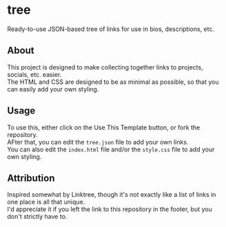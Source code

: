 # tree

Ready-to-use JSON-based tree of links for use in bios, descriptions, etc.

## About

This project is designed to make collecting together links to projects, socials, etc. easier.  
The HTML and CSS are designed to be as minimal as possible, so that you can easily add your own styling.  

## Usage

To use this, either click on the Use This Template button, or fork the repository.  
AFter that, you can edit the `tree.json` file to add your own links.  
You can also edit the `index.html` file and/or the `style.css` file to add your own styling.  

## Attribution  

Inspired somewhat by Linktree, though it's not exactly like a list of links in one place is all that unique.  
I'd appreciate it if you left the link to this repository in the footer, but you don't strictly have to.
